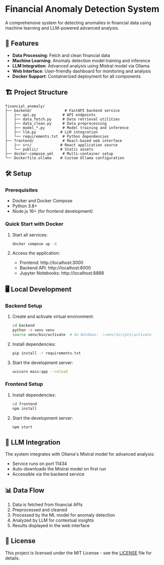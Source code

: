 # Financial Anomaly Detection System

A comprehensive system for detecting anomalies in financial data using machine learning and LLM-powered advanced analysis.

## 🚀 Features

- **Data Processing**: Fetch and clean financial data
- **Machine Learning**: Anomaly detection model training and inference
- **LLM Integration**: Advanced analysis using Mistral model via Ollama
- **Web Interface**: User-friendly dashboard for monitoring and analysis
- **Docker Support**: Containerized deployment for all components

## 🏗️ Project Structure

```
financial_anomaly/
├── backend/               # FastAPI backend service
│   ├── api.py            # API endpoints
│   ├── data_fetch.py     # Data retrieval utilities
│   ├── data_clean.py     # Data preprocessing
│   ├── model_*.py        # Model training and inference
│   ├── llm.py           # LLM integration
│   └── requirements.txt  # Python dependencies
├── frontend/             # React-based web interface
│   ├── src/             # React application source
│   └── public/          # Static assets
├── docker-compose.yml    # Multi-container setup
└── Dockerfile.ollama    # Custom Ollama configuration
```

## 🛠️ Setup

### Prerequisites

- Docker and Docker Compose
- Python 3.8+
- Node.js 16+ (for frontend development)

### Quick Start with Docker

1. Start all services:
   ```bash
   docker compose up -d
   ```

2. Access the application:
   - Frontend: http://localhost:3000
   - Backend API: http://localhost:8000
   - Jupyter Notebooks: http://localhost:8888

## 🖥️ Local Development

### Backend Setup

1. Create and activate virtual environment:
   ```bash
   cd backend
   python -m venv venv
   source venv/bin/activate  # On Windows: .\venv\Scripts\activate
   ```

2. Install dependencies:
   ```bash
   pip install -r requirements.txt
   ```

3. Start the development server:
   ```bash
   uvicorn main:app --reload
   ```

### Frontend Setup

1. Install dependencies:
   ```bash
   cd frontend
   npm install
   ```

2. Start the development server:
   ```bash
   npm start
   ```

## 🤖 LLM Integration

The system integrates with Ollama's Mistral model for advanced analysis:

- Service runs on port 11434
- Auto-downloads the Mistral model on first run
- Accessible via the backend service

## 📊 Data Flow

1. Data is fetched from financial APIs
2. Preprocessed and cleaned
3. Processed by the ML model for anomaly detection
4. Analyzed by LLM for contextual insights
5. Results displayed in the web interface

## 📝 License

This project is licensed under the MIT License - see the [LICENSE](LICENSE) file for details.
